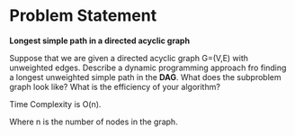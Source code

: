 # Problem Statement
 
 **Longest simple path in a directed acyclic graph**
 
 Suppose that we are given a directed acyclic graph G=(V,E) with unweighted edges. Describe a dynamic programming approach fro finding a longest unweighted simple path in the **DAG**. What does the subproblem graph look like? What is the efficiency of your algorithm?
 
 Time Complexity is O(n).
 
 Where n is the number of nodes in the graph.
